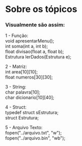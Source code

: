 
# Sobre os tópicos
### Visualmente são assim:

1 - Função:  
void apresentarMenu();  
int soma(int a, int b);  
float divisao(float a, float b);  
Estrutura lerDados(Estrutura e);  
  
2 - Matriz:  
int area[10][10];  
float numeros[30][30];  

3 - String:  
char palavra[10];  
char dicionario[10][40];

4 - Struct:  
typedef struct sEstrutura;  
struct Estrutura;

5 - Arquivo Texto:  
fopen("../arquivo.txt", "w");  
fopen("../arquivo.bin", "wb");


